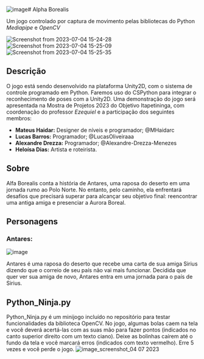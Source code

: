![image](https://github.com/MHaidarc/Alpha-Borealis/assets/114187667/5b35a135-272e-4013-9aa9-8c2baa593420)# Alpha Borealis

Um jogo controlado por captura de movimento pelas bibliotecas do Python _Mediapipe_ e _OpenCV_

![Screenshot from 2023-07-04 15-24-28](https://github.com/MHaidarc/Alpha-Borealis/assets/114187667/c3638125-e0eb-4705-96c5-86ac983442d3)
![Screenshot from 2023-07-04 15-25-09](https://github.com/MHaidarc/Alpha-Borealis/assets/114187667/2600018c-7ffb-4996-9520-01532cd32f8f)
![Screenshot from 2023-07-04 15-25-35](https://github.com/MHaidarc/Alpha-Borealis/assets/114187667/65c0ed0a-b37e-4ad0-848f-d009ae1a4775)


## Descrição

O jogo está sendo desenvolvido na plataforma Unity2D, com o sistema de controle programado em Python. Faremos uso do CSPython para integrar o reconhecimento de poses com a Unity2D. Uma demonstração do jogo será apresentada na Mostra de Projetos 2023 do Objetivo Itapetininga, com coordenação do professor _Ezequiel_ e a participação dos seguintes membros:

- **Mateus Haidar:** Designer de níveis e programador; @MHaidarc
- **Lucas Barros:** Programador; @LucasOliveiraaa
- **Alexandre Drezza:** Programador; @Alexandre-Drezza-Menezes
- **Heloísa Dias:** Artista e roteirista.

## Sobre

Alfa Borealis conta a história de Antares, uma raposa do deserto em uma jornada rumo ao Polo Norte. No entanto, pelo caminho, ela enfrentará desafios que precisará superar para alcançar seu objetivo final: reencontrar uma antiga amiga e presenciar a Aurora Boreal.

## Personagens

### Antares:
![image](https://github.com/MHaidarc/Alpha-Borealis/assets/114187667/5346bbdb-9938-4f58-9b0c-23b1ca0c4804)

Antares é uma raposa do deserto que recebe uma carta de sua amiga Sirius dizendo que o correio de seu país não vai mais funcionar. Decidida que quer ver sua amiga de novo, Antares entra em uma jornada para o país de Sirius.

## Python_Ninja.py

Python_Ninja.py é um minijogo incluído no repositório para testar funcionalidades da biblioteca OpenCV. No jogo, algumas bolas caem na tela e você deverá acertá-las com as suas mão para fazer pontos (indicados no canto superior direito com um texto ciano). Deixe as bolinhas caírem até o fundo da tela e você marcará erros (indicados com texto vermelho). Erre 5 vezes e você perde o jogo.
![image_screenshot_04 07 2023](https://github.com/MHaidarc/Alpha-Borealis/assets/114187667/09fff2b0-bff7-4ac4-a428-a889660bc1fa)
